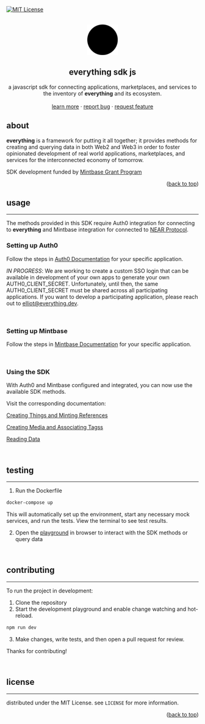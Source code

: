 <div id="top"></div>

<!-- PROJECT SHIELDS -->

[![MIT License][license-shield]][license-url]

<!-- PROJECT LOGO -->
<br />
<div align="center">
  <a href="https://github.com/near-everything/everything-sdk-js">
    <img src="./everything.png" alt="Logo" width="80" height="80">
  </a>

<h2 align="center"><strong>everything</strong> sdk js</h3>

  <p align="center">
    a javascript sdk for connecting applications, marketplaces, and services to the inventory of <strong>everything</strong> and its ecosystem.
    <br />
    <!-- <a href="https://documentation.everything.dev"><strong>Explore the docs »</strong></a> -->
    <!-- <br /> -->
    <br />
    <a href="https://everything.dev">learn more</a>
    ·
    <a href="https://github.com/near-everything/everything-sdk-js/issues">report bug</a>
    ·
    <a href="https://github.com/near-everything/everything-sdk-js/issues">request feature</a>
  </p>
</div>

<!-- ABOUT THE PROJECT -->

## about

**everything** is a framework for putting it all together; it provides methods for creating and querying data in both Web2 and Web3 in order to foster opinionated development of real world applications, marketplaces, and services for the interconnected economy of tomorrow.

SDK development funded by [Mintbase Grant Program]()

<p align="right">(<a href="#top">back to top</a>)</p>

<!-- USAGE -->

## usage

---

The methods provided in this SDK require Auth0 integration for connecting to **everything** and Mintbase integration for connected to [NEAR Protocol]().

### Setting up Auth0

Follow the steps in [Auth0 Documentation]() for your specific application.

_IN PROGRESS_: We are working to create a custom SSO login that can be available in development of your own apps to generate your own AUTH0_CLIENT_SECRET. Unfortunately, until then, the same AUTH0_CLIENT_SECRET must be shared across all participating applications. If you want to develop a participating application, please reach out to elliot@everything.dev.

</br>

### Setting up Mintbase

Follow the steps in [Mintbase Documentation]() for your specific application.

</br>

### Using the SDK

With Auth0 and Mintbase configured and integrated, you can now use the available SDK methods.

Visit the corresponding documentation:

[Creating Things and Minting References](./packages/sdk/src/thing/)

[Creating Media and Associating Tagss](./packages/sdk/src/media/)

[Reading Data](./packages/data/src)

</br>
<!-- TESTING -->

## testing

---

1. Run the Dockerfile

``` bash
docker-compose up
```

This will automatically set up the environment, start any necessary mock services, and run the tests. View the terminal to see test results.

2. Open the [playground](http://localhost:3050) in browser to interact with the SDK methods or query data

</br>


<!-- CONTRIBUTING -->

## contributing

---

To run the project in development:

1. Clone the repository
2. Start the development playground and enable change watching and hot-reload.

``` bash
npm run dev
```

3. Make changes, write tests, and then open a pull request for review.

Thanks for contributing!

</br>

<!-- LICENSE -->

## license

---

distributed under the MIT License. see `LICENSE` for more information.

<p align="right">(<a href="#top">back to top</a>)</p>

<!-- MARKDOWN LINKS & IMAGES -->
<!-- https://www.markdownguide.org/basic-syntax/#reference-style-links -->

[license-shield]: https://img.shields.io/github/license/near-everything/everything-sdk-js.svg?style=for-the-badge
[license-url]: https://github.com/near-everything/everything-sdk-js/blob/main/LICENSE